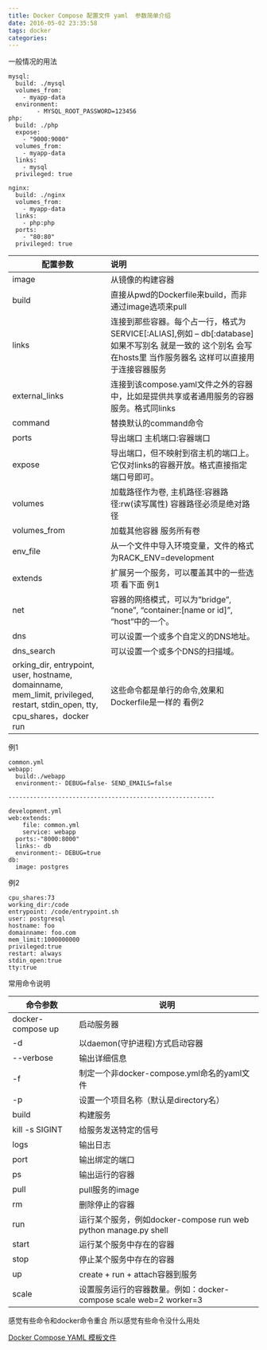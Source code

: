 ```yaml
---
title: Docker Compose 配置文件 yaml  参数简单介绍
date: 2016-05-02 23:35:58
tags: docker
categories:
---
```



一般情况的用法
```
mysql:
  build: ./mysql
  volumes_from:
    - myapp-data 
  environment:
        - MYSQL_ROOT_PASSWORD=123456
php:  
  build: ./php
  expose:
    - "9000:9000"
  volumes_from:
    - myapp-data
  links:
    - mysql
  privileged: true

nginx:  
  build: ./nginx
  volumes_from:
    - myapp-data
  links:
    - php:php
  ports:
    - "80:80"
  privileged: true
```
<!--more-->

|配置参数|说明|
|---|:---|
|image|从镜像的构建容器|
|build|直接从pwd的Dockerfile来build，而非通过image选项来pull|
|links|连接到那些容器。每个占一行，格式为SERVICE[:ALIAS],例如 – db[:database] 如果不写别名 就是一致的 这个别名 会写在hosts里 当作服务器名 这样可以直接用于连接容器服务|
|external_links|连接到该compose.yaml文件之外的容器中，比如是提供共享或者通用服务的容器服务。格式同links|
|command|替换默认的command命令|
|ports|导出端口 主机端口:容器端口|
|expose|导出端口，但不映射到宿主机的端口上。它仅对links的容器开放。格式直接指定端口号即可。|
|volumes|加载路径作为卷, 主机路径:容器路径:rw(读写属性) 容器路径必须是绝对路径|
|volumes_from|加载其他容器 服务所有卷|
|env_file|从一个文件中导入环境变量，文件的格式为RACK_ENV=development|
|extends|扩展另一个服务，可以覆盖其中的一些选项 看下面 例1 |
|net|容器的网络模式，可以为”bridge”, “none”, “container:[name or id]”, “host”中的一个。|
|dns|可以设置一个或多个自定义的DNS地址。|
|dns_search|可以设置一个或多个DNS的扫描域。|
|orking_dir, entrypoint, user, hostname, domainname, mem_limit, privileged, restart, stdin_open, tty, cpu_shares，docker run|这些命令都是单行的命令,效果和Dockerfile是一样的  看例2|
例1
```
common.yml
webapp:
  build:./webapp
  environment:- DEBUG=false- SEND_EMAILS=false

----------------------------------------------------------

development.yml
web:extends:
    file: common.yml
    service: webapp
  ports:-"8000:8000"
  links:- db
  environment:- DEBUG=true
db:
  image: postgres
```

例2 
```
cpu_shares:73
working_dir:/code
entrypoint: /code/entrypoint.sh
user: postgresql
hostname: foo
domainname: foo.com
mem_limit:1000000000
privileged:true
restart: always
stdin_open:true
tty:true
```

常用命令说明

|命令参数|说明|
|---|---|
|docker-compose up| 启动服务器| 
|-d |以daemon(守护进程)方式启动容器
|--verbose|输出详细信息
|-f|制定一个非docker-compose.yml命名的yaml文件
|-p|设置一个项目名称（默认是directory名）
|build|构建服务
|kill -s SIGINT|给服务发送特定的信号
|logs|输出日志
|port|输出绑定的端口
|ps|输出运行的容器
|pull|pull服务的image
|rm|删除停止的容器
|run|运行某个服务，例如docker-compose run web python manage.py shell
|start|运行某个服务中存在的容器
|stop|停止某个服务中存在的容器
|up|create + run + attach容器到服务
|scale|设置服务运行的容器数量。例如：docker-compose scale web=2 worker=3

感觉有些命令和docker命令重合 所以感觉有些命令没什么用处

[Docker Compose YAML 模板文件](http://codecloud.net/docker-compose-yaml-5232.html)